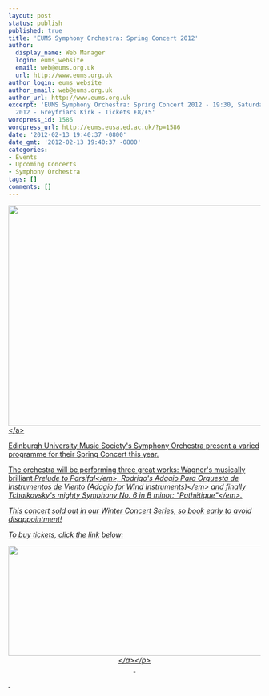 ```yaml
---
layout: post
status: publish
published: true
title: 'EUMS Symphony Orchestra: Spring Concert 2012'
author:
  display_name: Web Manager
  login: eums_website
  email: web@eums.org.uk
  url: http://www.eums.org.uk
author_login: eums_website
author_email: web@eums.org.uk
author_url: http://www.eums.org.uk
excerpt: 'EUMS Symphony Orchestra: Spring Concert 2012 - 19:30, Saturday 10 March
  2012 - Greyfriars Kirk - Tickets £8/£5'
wordpress_id: 1586
wordpress_url: http://eums.eusa.ed.ac.uk/?p=1586
date: '2012-02-13 19:40:37 -0800'
date_gmt: '2012-02-13 19:40:37 -0800'
categories:
- Events
- Upcoming Concerts
- Symphony Orchestra
tags: []
comments: []
---
```

<p><a title="buy tickets online" href="http:&#47;&#47;xtspro.com&#47;-&#47;eums20120310&#47;"> <img src="http:&#47;&#47;eums.eusa.ed.ac.uk&#47;wp-content&#47;uploads&#47;images&#47;w620&#47;posters&#47;20120310_symph.jpg" alt="" width="620" height="441" &#47;><&#47;a></p>
<p>Edinburgh University Music Society's Symphony Orchestra present a varied programme for their Spring Concert this year.</p>
<p>The orchestra will be performing three great works: Wagner's musically brilliant <em>Prelude to Parsifal<&#47;em>, Rodrigo's <em>Adagio Para Orquesta de Instrumentos de Viento (Adagio for Wind Instruments)<&#47;em> and finally Tchaikovsky's mighty <em>Symphony No. 6 in B minor: "Path&eacute;tique"<&#47;em>.</p>
<p>This concert sold out in our Winter Concert Series, so book early to avoid disappointment!</p>
<p>To buy tickets, click the link below:</p>
<p align="middle"><a title="buy tickets online" href="http:&#47;&#47;xtspro.com&#47;-&#47;eums20120310&#47;"> <img src="http:&#47;&#47;eums.eusa.ed.ac.uk&#47;wp-content&#47;uploads&#47;build&#47;xtspro_largebutton.png" alt="" width="620" height="220" border="0" &#47;><&#47;a><&#47;p><br />
&nbsp;</p>
<p>&nbsp;</p>
